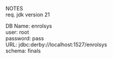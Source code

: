 NOTES\
req. jdk version 21

DB Name: enrolsys\
user: root\
password: pass\
URL: jdbc:derby://localhost:1527/enrolsys\
schema: finals
